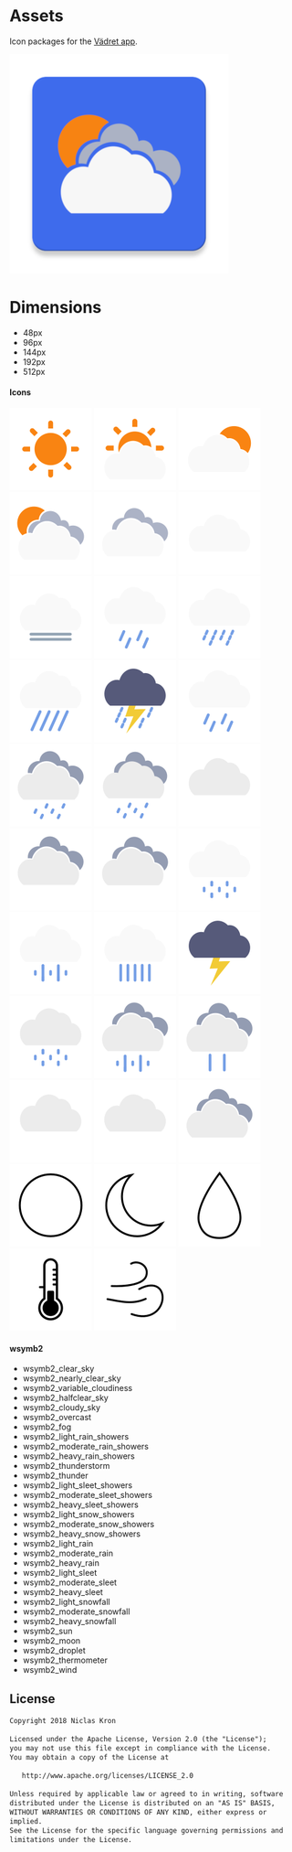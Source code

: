 # Assets
Icon packages for the [Vädret app](https://github.com/vadret/android).

![Vädret](https://raw.githubusercontent.com/vadret/assets/master/dist/ic_launcher-web.png)

# Dimensions

* 48px
* 96px
* 144px
* 192px
* 512px

#### Icons

![wsymb2_clear_sky.png](https://raw.githubusercontent.com/vadret/assets/master/dist/drawable-xhdpi/wsymb2_clear_sky.png)
![wsymb2_nearly_clear_sky.png](https://raw.githubusercontent.com/vadret/assets/master/dist/drawable-xhdpi/wsymb2_nearly_clear_sky.png)
![wsymb2_variable_cloudiness.png](https://raw.githubusercontent.com/vadret/assets/master/dist/drawable-xhdpi/wsymb2_variable_cloudiness.png)
![wsymb2_halfclear_sky.png](https://raw.githubusercontent.com/vadret/assets/master/dist/drawable-xhdpi/wsymb2_halfclear_sky.png)
![wsymb2_cloudy_sky.png](https://raw.githubusercontent.com/vadret/assets/master/dist/drawable-xhdpi/wsymb2_cloudy_sky.png)
![wsymb2_overcast.png](https://raw.githubusercontent.com/vadret/assets/master/dist/drawable-xhdpi/wsymb2_overcast.png)
![wsymb2_fog.png](https://raw.githubusercontent.com/vadret/assets/master/dist/drawable-xhdpi/wsymb2_fog.png)
![wsymb2_light_rain_showers.png](https://raw.githubusercontent.com/vadret/assets/master/dist/drawable-xhdpi/wsymb2_light_rain_showers.png)
![wsymb2_moderate_rain_showers.png](https://raw.githubusercontent.com/vadret/assets/master/dist/drawable-xhdpi/wsymb2_moderate_rain_showers.png)
![wsymb2_heavy_rain_showers.png](https://raw.githubusercontent.com/vadret/assets/master/dist/drawable-xhdpi/wsymb2_heavy_rain_showers.png)
![wsymb2_thunderstorm.png](https://raw.githubusercontent.com/vadret/assets/master/dist/drawable-xhdpi/wsymb2_thunderstorm.png)
![wsymb2_light_sleet_showers.png](https://raw.githubusercontent.com/vadret/assets/master/dist/drawable-xhdpi/wsymb2_light_sleet_showers.png)
![wsymb2_moderate_sleet_showers.png](https://raw.githubusercontent.com/vadret/assets/master/dist/drawable-xhdpi/wsymb2_moderate_sleet_showers.png)
![wsymb2_heavy_sleet_showers.png](https://raw.githubusercontent.com/vadret/assets/master/dist/drawable-xhdpi/wsymb2_heavy_sleet_showers.png)
![wsymb2_light_snow_showers.png](https://raw.githubusercontent.com/vadret/assets/master/dist/drawable-xhdpi/wsymb2_light_snow_showers.png)
![wsymb2_moderate_snow_showers.png](https://raw.githubusercontent.com/vadret/assets/master/dist/drawable-xhdpi/wsymb2_moderate_snow_showers.png)
![wsymb2_heavy_snow_showers.png](https://raw.githubusercontent.com/vadret/assets/master/dist/drawable-xhdpi/wsymb2_heavy_snow_showers.png)
![wsymb2_light_rain.png](https://raw.githubusercontent.com/vadret/assets/master/dist/drawable-xhdpi/wsymb2_light_rain.png)
![wsymb2_moderate_rain.png](https://raw.githubusercontent.com/vadret/assets/master/dist/drawable-xhdpi/wsymb2_moderate_rain.png)
![wsymb2_heavy_rain.png](https://raw.githubusercontent.com/vadret/assets/master/dist/drawable-xhdpi/wsymb2_heavy_rain.png)
![wsymb2_thunder.png](https://raw.githubusercontent.com/vadret/assets/master/dist/drawable-xhdpi/wsymb2_thunder.png)
![wsymb2_light_sleet.png](https://raw.githubusercontent.com/vadret/assets/master/dist/drawable-xhdpi/wsymb2_light_sleet.png)
![wsymb2_moderate_sleet.png](https://raw.githubusercontent.com/vadret/assets/master/dist/drawable-xhdpi/wsymb2_moderate_sleet.png)
![wsymb2_heavy_sleet.png](https://raw.githubusercontent.com/vadret/assets/master/dist/drawable-xhdpi/wsymb2_heavy_sleet.png)
![wsymb2_light_snowfall.png](https://raw.githubusercontent.com/vadret/assets/master/dist/drawable-xhdpi/wsymb2_light_snowfall.png)
![wsymb2_moderate_snowfall.png](https://raw.githubusercontent.com/vadret/assets/master/dist/drawable-xhdpi/wsymb2_moderate_snowfall.png)
![wsymb2_heavy_snowfall.png](https://raw.githubusercontent.com/vadret/assets/master/dist/drawable-xhdpi/wsymb2_heavy_snowfall.png)
![wsymb2_sun.png](https://raw.githubusercontent.com/vadret/assets/master/dist/drawable-xhdpi/wsymb2_sun.png)
![wsymb2_moon.png](https://raw.githubusercontent.com/vadret/assets/master/dist/drawable-xhdpi/wsymb2_moon.png)
![wsymb2_droplet.png](https://raw.githubusercontent.com/vadret/assets/master/dist/drawable-xhdpi/wsymb2_droplet.png)
![wsymb2_thermometer.png](https://raw.githubusercontent.com/vadret/assets/master/dist/drawable-xhdpi/wsymb2_thermometer.png)
![wsymb2_wind.png](https://raw.githubusercontent.com/vadret/assets/master/dist/drawable-xhdpi/wsymb2_wind.png)

#### wsymb2

- wsymb2_clear_sky
- wsymb2_nearly_clear_sky
- wsymb2_variable_cloudiness
- wsymb2_halfclear_sky
- wsymb2_cloudy_sky
- wsymb2_overcast
- wsymb2_fog
- wsymb2_light_rain_showers
- wsymb2_moderate_rain_showers
- wsymb2_heavy_rain_showers
- wsymb2_thunderstorm
- wsymb2_thunder
- wsymb2_light_sleet_showers
- wsymb2_moderate_sleet_showers
- wsymb2_heavy_sleet_showers
- wsymb2_light_snow_showers
- wsymb2_moderate_snow_showers
- wsymb2_heavy_snow_showers
- wsymb2_light_rain
- wsymb2_moderate_rain
- wsymb2_heavy_rain
- wsymb2_light_sleet
- wsymb2_moderate_sleet
- wsymb2_heavy_sleet
- wsymb2_light_snowfall
- wsymb2_moderate_snowfall
- wsymb2_heavy_snowfall
- wsymb2_sun
- wsymb2_moon
- wsymb2_droplet
- wsymb2_thermometer
- wsymb2_wind

## License

	Copyright 2018 Niclas Kron

	Licensed under the Apache License, Version 2.0 (the "License");
	you may not use this file except in compliance with the License.
	You may obtain a copy of the License at

	   http://www.apache.org/licenses/LICENSE_2.0

	Unless required by applicable law or agreed to in writing, software
	distributed under the License is distributed on an "AS IS" BASIS,
	WITHOUT WARRANTIES OR CONDITIONS OF ANY KIND, either express or implied.
	See the License for the specific language governing permissions and
	limitations under the License.
